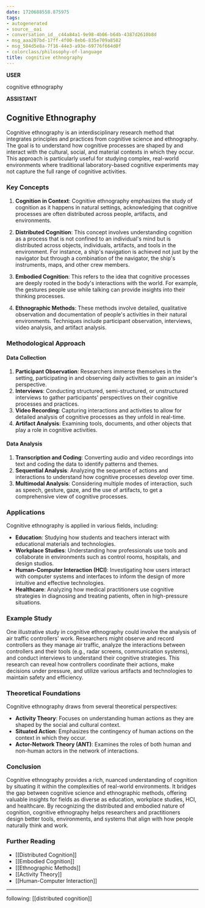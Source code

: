 ```yaml
---
date: 1720688558.875975
tags:
- autogenerated
- source__oai
- conversation_id__c44a84a1-9e98-4b06-b64b-4387d2610b8d
- msg_aaa207bd-17ff-4f00-8eb6-835e709a8582
- msg_584d5e8a-7f16-44e3-a93e-69776f664d0f
- colorclass/philosophy-of-language
title: cognitive ethnography
---
```


**USER**

cognitive ethnography


**ASSISTANT**

## Cognitive Ethnography

Cognitive ethnography is an interdisciplinary research method that integrates principles and practices from cognitive science and ethnography. The goal is to understand how cognitive processes are shaped by and interact with the cultural, social, and material contexts in which they occur. This approach is particularly useful for studying complex, real-world environments where traditional laboratory-based cognitive experiments may not capture the full range of cognitive activities.

### Key Concepts

1. **Cognition in Context**: Cognitive ethnography emphasizes the study of cognition as it happens in natural settings, acknowledging that cognitive processes are often distributed across people, artifacts, and environments.
   
2. **Distributed Cognition**: This concept involves understanding cognition as a process that is not confined to an individual's mind but is distributed across objects, individuals, artifacts, and tools in the environment. For instance, a ship's navigation is achieved not just by the navigator but through a combination of the navigator, the ship's instruments, maps, and other crew members.

3. **Embodied Cognition**: This refers to the idea that cognitive processes are deeply rooted in the body's interactions with the world. For example, the gestures people use while talking can provide insights into their thinking processes.

4. **Ethnographic Methods**: These methods involve detailed, qualitative observation and documentation of people's activities in their natural environments. Techniques include participant observation, interviews, video analysis, and artifact analysis.

### Methodological Approach

#### Data Collection

1. **Participant Observation**: Researchers immerse themselves in the setting, participating in and observing daily activities to gain an insider's perspective.
2. **Interviews**: Conducting structured, semi-structured, or unstructured interviews to gather participants' perspectives on their cognitive processes and practices.
3. **Video Recording**: Capturing interactions and activities to allow for detailed analysis of cognitive processes as they unfold in real-time.
4. **Artifact Analysis**: Examining tools, documents, and other objects that play a role in cognitive activities.

#### Data Analysis

1. **Transcription and Coding**: Converting audio and video recordings into text and coding the data to identify patterns and themes.
2. **Sequential Analysis**: Analyzing the sequence of actions and interactions to understand how cognitive processes develop over time.
3. **Multimodal Analysis**: Considering multiple modes of interaction, such as speech, gesture, gaze, and the use of artifacts, to get a comprehensive view of cognitive processes.

### Applications

Cognitive ethnography is applied in various fields, including:

- **Education**: Studying how students and teachers interact with educational materials and technologies.
- **Workplace Studies**: Understanding how professionals use tools and collaborate in environments such as control rooms, hospitals, and design studios.
- **Human-Computer Interaction (HCI)**: Investigating how users interact with computer systems and interfaces to inform the design of more intuitive and effective technologies.
- **Healthcare**: Analyzing how medical practitioners use cognitive strategies in diagnosing and treating patients, often in high-pressure situations.

### Example Study

One illustrative study in cognitive ethnography could involve the analysis of air traffic controllers' work. Researchers might observe and record controllers as they manage air traffic, analyze the interactions between controllers and their tools (e.g., radar screens, communication systems), and conduct interviews to understand their cognitive strategies. This research can reveal how controllers coordinate their actions, make decisions under pressure, and utilize various artifacts and technologies to maintain safety and efficiency.

### Theoretical Foundations

Cognitive ethnography draws from several theoretical perspectives:

- **Activity Theory**: Focuses on understanding human actions as they are shaped by the social and cultural context.
- **Situated Action**: Emphasizes the contingency of human actions on the context in which they occur.
- **Actor-Network Theory (ANT)**: Examines the roles of both human and non-human actors in the network of interactions.

### Conclusion

Cognitive ethnography provides a rich, nuanced understanding of cognition by situating it within the complexities of real-world environments. It bridges the gap between cognitive science and ethnographic methods, offering valuable insights for fields as diverse as education, workplace studies, HCI, and healthcare. By recognizing the distributed and embodied nature of cognition, cognitive ethnography helps researchers and practitioners design better tools, environments, and systems that align with how people naturally think and work.

### Further Reading

- [[Distributed Cognition]]
- [[Embodied Cognition]]
- [[Ethnographic Methods]]
- [[Activity Theory]]
- [[Human-Computer Interaction]]


---


following: [[distributed cognition]]